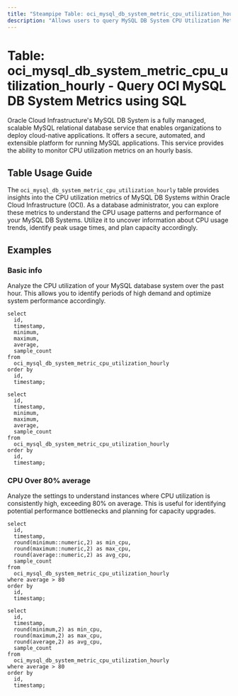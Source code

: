 ```yaml
---
title: "Steampipe Table: oci_mysql_db_system_metric_cpu_utilization_hourly - Query OCI MySQL DB System Metrics using SQL"
description: "Allows users to query MySQL DB System CPU Utilization Metrics on an hourly basis."
---
```


# Table: oci_mysql_db_system_metric_cpu_utilization_hourly - Query OCI MySQL DB System Metrics using SQL

Oracle Cloud Infrastructure's MySQL DB System is a fully managed, scalable MySQL relational database service that enables organizations to deploy cloud-native applications. It offers a secure, automated, and extensible platform for running MySQL applications. This service provides the ability to monitor CPU utilization metrics on an hourly basis.

## Table Usage Guide

The `oci_mysql_db_system_metric_cpu_utilization_hourly` table provides insights into the CPU utilization metrics of MySQL DB Systems within Oracle Cloud Infrastructure (OCI). As a database administrator, you can explore these metrics to understand the CPU usage patterns and performance of your MySQL DB Systems. Utilize it to uncover information about CPU usage trends, identify peak usage times, and plan capacity accordingly.

## Examples

### Basic info
Analyze the CPU utilization of your MySQL database system over the past hour. This allows you to identify periods of high demand and optimize system performance accordingly.

```sql+postgres
select
  id,
  timestamp,
  minimum,
  maximum,
  average,
  sample_count
from
  oci_mysql_db_system_metric_cpu_utilization_hourly
order by
  id,
  timestamp;
```

```sql+sqlite
select
  id,
  timestamp,
  minimum,
  maximum,
  average,
  sample_count
from
  oci_mysql_db_system_metric_cpu_utilization_hourly
order by
  id,
  timestamp;
```

### CPU Over 80% average
Analyze the settings to understand instances where CPU utilization is consistently high, exceeding 80% on average. This is useful for identifying potential performance bottlenecks and planning for capacity upgrades.

```sql+postgres
select
  id,
  timestamp,
  round(minimum::numeric,2) as min_cpu,
  round(maximum::numeric,2) as max_cpu,
  round(average::numeric,2) as avg_cpu,
  sample_count
from
  oci_mysql_db_system_metric_cpu_utilization_hourly
where average > 80
order by
  id,
  timestamp;
```

```sql+sqlite
select
  id,
  timestamp,
  round(minimum,2) as min_cpu,
  round(maximum,2) as max_cpu,
  round(average,2) as avg_cpu,
  sample_count
from
  oci_mysql_db_system_metric_cpu_utilization_hourly
where average > 80
order by
  id,
  timestamp;
```